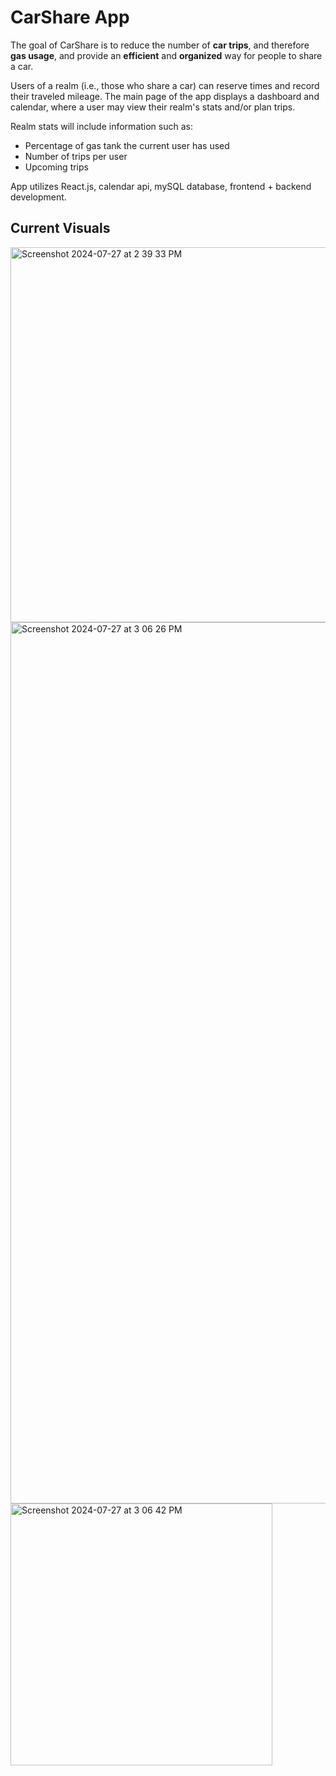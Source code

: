 # CarShare App

The goal of CarShare is to reduce the number of **car trips**, and therefore **gas usage**, and provide an **efficient** and **organized** way for people to share a car. 

Users of a realm (i.e., those who share a car) can reserve times and record their traveled mileage. The main page of the app displays a dashboard and calendar, where a user may view their realm's stats and/or plan trips. 

Realm stats will include information such as:
- Percentage of gas tank the current user has used
- Number of trips per user
- Upcoming trips

App utilizes React.js, calendar api, mySQL database, frontend + backend development.

## Current Visuals
<img width="600" alt="Screenshot 2024-07-27 at 2 39 33 PM" src="https://github.com/user-attachments/assets/9061598d-3fa6-45f3-8b95-f754d254375d">
<img width="1410" alt="Screenshot 2024-07-27 at 3 06 26 PM" src="https://github.com/user-attachments/assets/ac4025b7-e870-476a-994b-8ed0c7388aa8">
<img width="419" alt="Screenshot 2024-07-27 at 3 06 42 PM" src="https://github.com/user-attachments/assets/31834817-2242-4772-bf96-cf0176a1c967">
